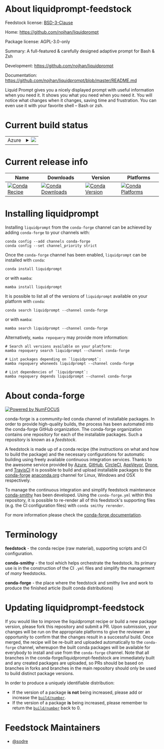 About liquidprompt-feedstock
============================

Feedstock license: [BSD-3-Clause](https://github.com/conda-forge/liquidprompt-feedstock/blob/main/LICENSE.txt)

Home: https://github.com/nojhan/liquidprompt

Package license: AGPL-3.0-only

Summary: A full-featured & carefully designed adaptive prompt for Bash & Zsh

Development: https://github.com/nojhan/liquidprompt

Documentation: https://github.com/nojhan/liquidprompt/blob/master/README.md

Liquid Prompt gives you a nicely displayed prompt with useful
information when you need it. It shows you what you need when you need
it. You will notice what changes when it changes, saving time and
frustration. You can even use it with your favorite shell – Bash or zsh.


Current build status
====================


<table>
    
  <tr>
    <td>Azure</td>
    <td>
      <details>
        <summary>
          <a href="https://dev.azure.com/conda-forge/feedstock-builds/_build/latest?definitionId=4698&branchName=main">
            <img src="https://dev.azure.com/conda-forge/feedstock-builds/_apis/build/status/liquidprompt-feedstock?branchName=main">
          </a>
        </summary>
        <table>
          <thead><tr><th>Variant</th><th>Status</th></tr></thead>
          <tbody><tr>
              <td>linux_64</td>
              <td>
                <a href="https://dev.azure.com/conda-forge/feedstock-builds/_build/latest?definitionId=4698&branchName=main">
                  <img src="https://dev.azure.com/conda-forge/feedstock-builds/_apis/build/status/liquidprompt-feedstock?branchName=main&jobName=linux&configuration=linux%20linux_64_" alt="variant">
                </a>
              </td>
            </tr><tr>
              <td>osx_64</td>
              <td>
                <a href="https://dev.azure.com/conda-forge/feedstock-builds/_build/latest?definitionId=4698&branchName=main">
                  <img src="https://dev.azure.com/conda-forge/feedstock-builds/_apis/build/status/liquidprompt-feedstock?branchName=main&jobName=osx&configuration=osx%20osx_64_" alt="variant">
                </a>
              </td>
            </tr><tr>
              <td>win_64</td>
              <td>
                <a href="https://dev.azure.com/conda-forge/feedstock-builds/_build/latest?definitionId=4698&branchName=main">
                  <img src="https://dev.azure.com/conda-forge/feedstock-builds/_apis/build/status/liquidprompt-feedstock?branchName=main&jobName=win&configuration=win%20win_64_" alt="variant">
                </a>
              </td>
            </tr>
          </tbody>
        </table>
      </details>
    </td>
  </tr>
</table>

Current release info
====================

| Name | Downloads | Version | Platforms |
| --- | --- | --- | --- |
| [![Conda Recipe](https://img.shields.io/badge/recipe-liquidprompt-green.svg)](https://anaconda.org/conda-forge/liquidprompt) | [![Conda Downloads](https://img.shields.io/conda/dn/conda-forge/liquidprompt.svg)](https://anaconda.org/conda-forge/liquidprompt) | [![Conda Version](https://img.shields.io/conda/vn/conda-forge/liquidprompt.svg)](https://anaconda.org/conda-forge/liquidprompt) | [![Conda Platforms](https://img.shields.io/conda/pn/conda-forge/liquidprompt.svg)](https://anaconda.org/conda-forge/liquidprompt) |

Installing liquidprompt
=======================

Installing `liquidprompt` from the `conda-forge` channel can be achieved by adding `conda-forge` to your channels with:

```
conda config --add channels conda-forge
conda config --set channel_priority strict
```

Once the `conda-forge` channel has been enabled, `liquidprompt` can be installed with `conda`:

```
conda install liquidprompt
```

or with `mamba`:

```
mamba install liquidprompt
```

It is possible to list all of the versions of `liquidprompt` available on your platform with `conda`:

```
conda search liquidprompt --channel conda-forge
```

or with `mamba`:

```
mamba search liquidprompt --channel conda-forge
```

Alternatively, `mamba repoquery` may provide more information:

```
# Search all versions available on your platform:
mamba repoquery search liquidprompt --channel conda-forge

# List packages depending on `liquidprompt`:
mamba repoquery whoneeds liquidprompt --channel conda-forge

# List dependencies of `liquidprompt`:
mamba repoquery depends liquidprompt --channel conda-forge
```


About conda-forge
=================

[![Powered by
NumFOCUS](https://img.shields.io/badge/powered%20by-NumFOCUS-orange.svg?style=flat&colorA=E1523D&colorB=007D8A)](https://numfocus.org)

conda-forge is a community-led conda channel of installable packages.
In order to provide high-quality builds, the process has been automated into the
conda-forge GitHub organization. The conda-forge organization contains one repository
for each of the installable packages. Such a repository is known as a *feedstock*.

A feedstock is made up of a conda recipe (the instructions on what and how to build
the package) and the necessary configurations for automatic building using freely
available continuous integration services. Thanks to the awesome service provided by
[Azure](https://azure.microsoft.com/en-us/services/devops/), [GitHub](https://github.com/),
[CircleCI](https://circleci.com/), [AppVeyor](https://www.appveyor.com/),
[Drone](https://cloud.drone.io/welcome), and [TravisCI](https://travis-ci.com/)
it is possible to build and upload installable packages to the
[conda-forge](https://anaconda.org/conda-forge) [anaconda.org](https://anaconda.org/)
channel for Linux, Windows and OSX respectively.

To manage the continuous integration and simplify feedstock maintenance
[conda-smithy](https://github.com/conda-forge/conda-smithy) has been developed.
Using the ``conda-forge.yml`` within this repository, it is possible to re-render all of
this feedstock's supporting files (e.g. the CI configuration files) with ``conda smithy rerender``.

For more information please check the [conda-forge documentation](https://conda-forge.org/docs/).

Terminology
===========

**feedstock** - the conda recipe (raw material), supporting scripts and CI configuration.

**conda-smithy** - the tool which helps orchestrate the feedstock.
                   Its primary use is in the construction of the CI ``.yml`` files
                   and simplify the management of *many* feedstocks.

**conda-forge** - the place where the feedstock and smithy live and work to
                  produce the finished article (built conda distributions)


Updating liquidprompt-feedstock
===============================

If you would like to improve the liquidprompt recipe or build a new
package version, please fork this repository and submit a PR. Upon submission,
your changes will be run on the appropriate platforms to give the reviewer an
opportunity to confirm that the changes result in a successful build. Once
merged, the recipe will be re-built and uploaded automatically to the
`conda-forge` channel, whereupon the built conda packages will be available for
everybody to install and use from the `conda-forge` channel.
Note that all branches in the conda-forge/liquidprompt-feedstock are
immediately built and any created packages are uploaded, so PRs should be based
on branches in forks and branches in the main repository should only be used to
build distinct package versions.

In order to produce a uniquely identifiable distribution:
 * If the version of a package **is not** being increased, please add or increase
   the [``build/number``](https://docs.conda.io/projects/conda-build/en/latest/resources/define-metadata.html#build-number-and-string).
 * If the version of a package **is** being increased, please remember to return
   the [``build/number``](https://docs.conda.io/projects/conda-build/en/latest/resources/define-metadata.html#build-number-and-string)
   back to 0.

Feedstock Maintainers
=====================

* [@sodre](https://github.com/sodre/)

